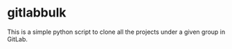 # gitlabbulk
 This is a simple python script to clone all the projects under a given group in GitLab. 
